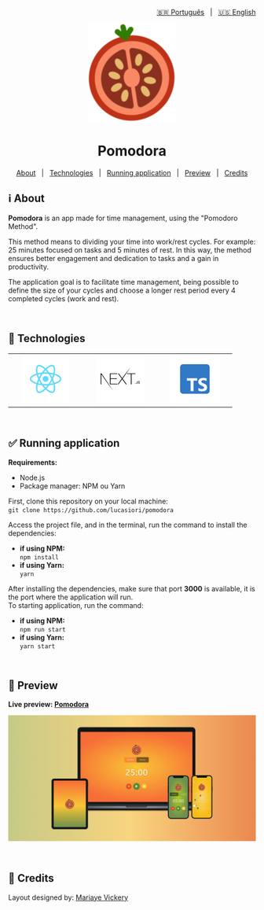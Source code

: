 <p align="right">
  <a href="https://github.com/lucasiori/pomodora/blob/main/README.md">🇧🇷 Português</a> &nbsp;&nbsp;|&nbsp;&nbsp;
  <a href="https://github.com/lucasiori/pomodora/blob/main/README.en-US.md">🇺🇸 English</a>
</p>

<p align="center">
  <img src="https://github.com/lucasiori/pomodora/blob/main/.github/logo.png" alt="Logo" height="200" />
</p>

<h1 align="center">Pomodora</h1>

<p align="center">
  <a href="#about">About</a> &nbsp;&nbsp;|&nbsp;&nbsp;
  <a href="#techs">Technologies</a> &nbsp;&nbsp;|&nbsp;&nbsp;
  <a href="#running-application">Running application</a> &nbsp;&nbsp;|&nbsp;&nbsp;
  <a href="#preview">Preview</a> &nbsp;&nbsp;|&nbsp;&nbsp;
  <a href="#credits">Credits</a>
</p>

<h2 id="about">ℹ About</h2>

<p><strong>Pomodora</strong> is an app made for time management, using the "Pomodoro Method".</p>
<p>This method means to dividing your time into work/rest cycles. For example: 25 minutes focused on tasks and 5 minutes of rest. In this way, the method ensures better engagement and dedication to tasks and a gain in productivity.</p>
<p>The application goal is to facilitate time management, being possible to define the size of your cycles and choose a longer rest period every 4 completed cycles (work and rest).</p>

<br />

<h2 id="techs">🔧 Technologies</h2>

<table width="100%" align="center">
  <tbody>
    <tr>
      <td width="25%" align="center" vertical-align="middle">
        <a href="https://reactjs.org/" target="_blank">
          <img src="https://github.com/lucasiori/pomodora/blob/main/.github/reactjs.png" alt="React JS" height="100" />
        </a>
      </td>
      <td width="25%" align="center" vertical-align="middle">
        <a href="https://nextjs.org/" target="_blank">
          <img src="https://github.com/lucasiori/pomodora/blob/main/.github/nextjs.png" alt="Next.js" height="100" />
        </a>
      </td>
      <td width="25%" align="center" vertical-align="middle">
        <a href="https://www.typescriptlang.org/" target="_blank">
          <img src="https://github.com/lucasiori/pomodora/blob/main/.github/typescript.png" alt="Typescript" height="100" />
        </a>
      </td>
    </tr>
  </tbody>
</table>

<br />

<h2 id="running-application">✅ Running application</h2>

<strong>Requirements:</strong>
<ul>
  <li>Node.js</li>
  <li>Package manager: NPM ou Yarn</li>
</ul>

<p>
  First, clone this repository on your local machine: <br />
  <code>git clone https://github.com/lucasiori/pomodora</code>
</p>

<p>
  Access the project file, and in the terminal, run the command to install the dependencies: <br />
  <ul>
    <li>
      <strong>if using NPM: </strong> <br />
      <code>npm install</code>
    </li>
    <li>
      <strong>if using Yarn: </strong> <br />
      <code>yarn</code>
    </li>
  </ul>
</p>

<p>
  After installing the dependencies, make sure that port <strong>3000</strong> is available, it is the port where the application will run. <br />
  To starting application, run the command: <br />
  <ul>
    <li>
      <strong>if using NPM: </strong> <br />
      <code>npm run start</code>
    </li>
    <li>
      <strong>if using Yarn: </strong> <br />
      <code>yarn start</code>
    </li>
  </ul>
</p>

<br />

<h2 id="preview">👀 Preview</h2>

<strong>Live preview: <a href="https://my-pomodora.vercel.app/" target="_blank">Pomodora</a></strong>

<p align="center">
  <img src="https://github.com/lucasiori/pomodora/blob/main/.github/screenshot.png" alt="Preview da aplicação" />
</p>

<br />

<h2 id="credits">🤝 Credits</h2>

<p>
  Layout designed by: <a href="https://www.behance.net/mariayevickery" target="_blank">Mariaye Vickery</a>
</p>
